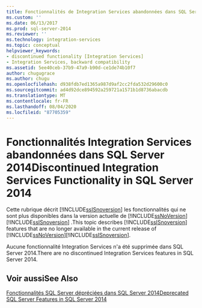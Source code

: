 ```yaml
---
title: Fonctionnalités de Integration Services abandonnées dans SQL Server 2014 | Microsoft Docs
ms.custom: ''
ms.date: 06/13/2017
ms.prod: sql-server-2014
ms.reviewer: ''
ms.technology: integration-services
ms.topic: conceptual
helpviewer_keywords:
- discontinued functionality [Integration Services]
- Integration Services, backward compatibility
ms.assetid: 5ee40ceb-37b9-47a9-b90d-ce1de74b10f7
author: chugugrace
ms.author: chugu
ms.openlocfilehash: d938fdb7ed1365a987d9af2cc2fda532d29600c0
ms.sourcegitcommit: ad4d92dce894592a259721a1571b1d8736abacdb
ms.translationtype: MT
ms.contentlocale: fr-FR
ms.lasthandoff: 08/04/2020
ms.locfileid: "87705359"
---
```

# <a name="discontinued-integration-services-functionality-in-sql-server-2014"></a><span data-ttu-id="6e9bc-102">Fonctionnalités Integration Services abandonnées dans SQL Server 2014</span><span class="sxs-lookup"><span data-stu-id="6e9bc-102">Discontinued Integration Services Functionality in SQL Server 2014</span></span>
  <span data-ttu-id="6e9bc-103">Cette rubrique décrit [!INCLUDE[ssISnoversion](../includes/ssisnoversion-md.md)] les fonctionnalités qui ne sont plus disponibles dans la version actuelle de [!INCLUDE[ssNoVersion](../includes/ssnoversion-md.md)] [!INCLUDE[ssISnoversion](../includes/ssisnoversion-md.md)] .</span><span class="sxs-lookup"><span data-stu-id="6e9bc-103">This topic describes [!INCLUDE[ssISnoversion](../includes/ssisnoversion-md.md)] features that are no longer available in the current release of [!INCLUDE[ssNoVersion](../includes/ssnoversion-md.md)][!INCLUDE[ssISnoversion](../includes/ssisnoversion-md.md)].</span></span>  
  
 <span data-ttu-id="6e9bc-104">Aucune fonctionnalité Integration Services n'a été supprimée dans SQL Server 2014.</span><span class="sxs-lookup"><span data-stu-id="6e9bc-104">There are no discontinued Integration Services features in SQL Server 2014.</span></span>  
  
## <a name="see-also"></a><span data-ttu-id="6e9bc-105">Voir aussi</span><span class="sxs-lookup"><span data-stu-id="6e9bc-105">See Also</span></span>  
 [<span data-ttu-id="6e9bc-106">Fonctionnalités SQL Server dépréciées dans SQL Server 2014</span><span class="sxs-lookup"><span data-stu-id="6e9bc-106">Deprecated SQL Server Features in SQL Server 2014</span></span>](../../2014/getting-started/deprecated-sql-server-features-in-sql-server-2014.md)  
  
  
